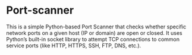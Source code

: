 # Port-scanner
This is a simple Python-based Port Scanner that checks whether specific network ports on a given host (IP or domain) are open or closed. It uses Python’s built-in socket library to attempt TCP connections to common service ports (like HTTP, HTTPS, SSH, FTP, DNS, etc.).
